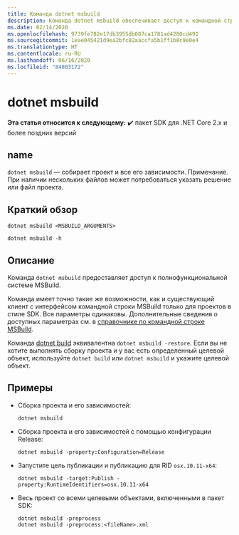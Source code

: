 ```yaml
---
title: Команда dotnet msbuild
description: Команда dotnet msbuild обеспечивает доступ к командной строке MSBuild.
ms.date: 02/14/2020
ms.openlocfilehash: 9739fe782e17db3955db087ca1781ad4280cd491
ms.sourcegitcommit: 1eae045421d9ea2bfc82aaccfa5b1ff1b8c9e0e4
ms.translationtype: HT
ms.contentlocale: ru-RU
ms.lasthandoff: 06/16/2020
ms.locfileid: "84803172"
---
```

# <a name="dotnet-msbuild"></a>dotnet msbuild

**Эта статья относится к следующему:** ✔️ пакет SDK для .NET Core 2.x и более поздних версий

## <a name="name"></a>name

`dotnet msbuild` — собирает проект и все его зависимости. Примечание. При наличии нескольких файлов может потребоваться указать решение или файл проекта.

## <a name="synopsis"></a>Краткий обзор

```dotnetcli
dotnet msbuild <MSBUILD_ARGUMENTS>

dotnet msbuild -h
```

## <a name="description"></a>Описание

Команда `dotnet msbuild` предоставляет доступ к полнофункциональной системе MSBuild.

Команда имеет точно такие же возможности, как и существующий клиент с интерфейсом командной строки MSBuild только для проектов в стиле SDK. Все параметры одинаковы. Дополнительные сведения о доступных параметрах см. в [справочнике по командной строке MSBuild](/visualstudio/msbuild/msbuild-command-line-reference).

Команда [dotnet build](dotnet-build.md) эквивалентна `dotnet msbuild -restore`. Если вы не хотите выполнять сборку проекта и у вас есть определенный целевой объект, используйте `dotnet build` или `dotnet msbuild` и укажите целевой объект.

## <a name="examples"></a>Примеры

- Сборка проекта и его зависимостей:

  ```dotnetcli
  dotnet msbuild
  ```

- Сборка проекта и его зависимостей с помощью конфигурации Release:

  ```dotnetcli
  dotnet msbuild -property:Configuration=Release
  ```

- Запустите цель публикации и публикацию для RID `osx.10.11-x64`:

  ```dotnetcli
  dotnet msbuild -target:Publish -property:RuntimeIdentifiers=osx.10.11-x64
  ```

- Весь проект со всеми целевыми объектами, включенными в пакет SDK:

  ```dotnetcli
  dotnet msbuild -preprocess
  dotnet msbuild -preprocess:<fileName>.xml
  ```

